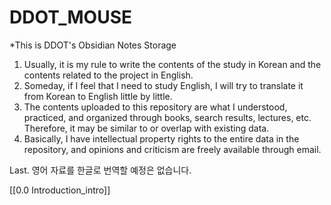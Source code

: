 # DDOT_MOUSE

*This is DDOT's Obsidian Notes Storage

1. Usually, it is my rule to write the contents of the study in Korean and the contents related to the project in English.
2. Someday, if I feel that I need to study English, I will try to translate it from Korean to English little by little.
3. The contents uploaded to this repository are what I understood, practiced, and organized through books, search results, lectures, etc. Therefore, it may be similar to or overlap with existing data.
4. Basically, I have intellectual property rights to the entire data in the repository, and opinions and criticism are freely available through email.

Last. 영어 자료를 한글로 번역할 예정은 없습니다.


[[0.0 Introduction_intro]]